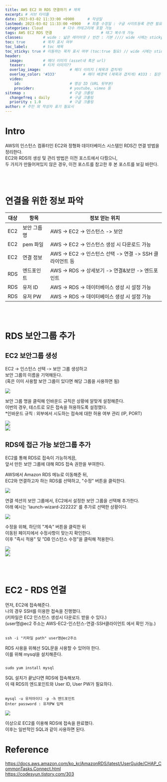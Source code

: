 ```yaml
---
title: AWS EC2 와 RDS 연결하기 # 제목
excerpt: # 서브 타이틀
date: 2023-03-02 11:33:00 +0900      # 작성일
lastmod: 2023-03-02 11:33:00 +0900   # 최종 수정일 : 구글 사이트등록 관련 필요
categories: Cloud         # 다수 카테고리에 포함 가능
tags: AWS EC2 RDS 연결                      # 태그 복수개 가능
classes:         # wide : 넓은 레이아웃 / 빈칸 : 기본 //// wide 시에는 sticky toc 불가
toc: true        # 목차 표시 여부
toc_label:       # toc 제목
toc_sticky: true # 이동하는 목차 표시 여부 (toc:true 필요) // wide 시에는 sticky toc 불가
header: 
  image:         # 헤더 이미지 (asset내 혹은 url)
  teaser:        # 티저 이미지??
  overlay_image:             # 헤더 이미지 (제목과 겹치게)
  overlay_color: '#333'            # 헤더 배경색 (제목과 겹치게) #333 : 짙은 회색
  video:
    id:                      # 영상 ID (URL 뒷부분)
    provider:                # youtube, vimeo 등
sitemap :                    # 구글 크롤링
  changefreq : daily         # 구글 크롤링
  priority : 1.0             # 구글 크롤링
author: # 주인 외 작성자 표기 필요시
---
```

<!--postNo: 20230302_002-->

# Intro
AWS의 인스턴스 컴퓨터인 EC2와 정형화 데이터베이스 시스템인 RDS간 연결 방법을 정리한다.  
EC2와 RDS의 생성 및 관리 방법은 이전 포스트에서 다뤘으니,  
두 가지가 만들어져있지 않은 경우, 이전 포스트를 참고한 후 본 포스트를 보길 바란다.  

<br>
<br>

# 연결을 위한 정보 파악

|대상|항목|정보 얻는 위치|
|---|---|---|
|EC2|보안 그룹 명|AWS -> EC2 -> 인스턴스 -> 보안|
|EC2|pem 파일|AWS -> EC2 -> 인스턴스 생성 시 다운로드 가능|
|EC2|연결 정보|AWS -> EC2 -> 인스턴스 선택 -> 연결 -> SSH 클라이언트 등|
|RDS|엔드포인트|AWS -> RDS -> 상세보기 -> 연결&보안 -> 엔드포인트|
|RDS|유저 ID|AWS -> RDS -> 데이터베이스 생성 시 설정 가능|
|RDS|유저 PW|AWS -> RDS -> 데이터베이스 생성 시 설정 가능|

<br>
<br>

# RDS 보안그룹 추가

## EC2 보안그룹 생성  

EC2 -> 인스턴스 선택 -> 보안 그룹 생성하고  
보안 그룹의 이름을 기억해둔다.  
(혹은 이미 사용할 보안 그룹이 있다면 해당 그룹을 사용하면 됨)  

![](/assets/images/20230302_002_001.png)  

보안 그룹 명을 클릭해 인바운드 규칙은 상황에 알맞게 설정해준다.  
이번의 경우, 테스트로 모든 접속을 허용하도록 설정했다.  
*인바운드 규칙 : 외부에서 시도하는 접속에 대한 허용 여부 관리 (IP, PORT)  

![](/assets/images/20230302_002_001.png)  
![](/assets/images/20230302_002_002.png)  


## RDS에 접근 가능 보안그룹 추가

EC2를 통해 RDS로 접속이 가능하게끔,  
앞서 만든 보안 그룹에 대해 RDS 접속 권한을 부여한다.  

AWS에서 Amazon RDS 메뉴로 이동해준 뒤,  
EC2와 연결하고자 하는 RDS를 선택하고, "수정" 버튼을 클릭한다.  

![](/assets/images/20230302_002_003.png)  

연결 섹션의 보안 그룹에서, EC2에서 설정한 보안 그룹을 선택해 추가한다.  
아래 예시는 'launch-wizard-222222' 를 추가로 선택한 상황이다.  

![](/assets/images/20230302_002_004.png)  

수정을 위해, 하단의 "계속" 버튼을 클릭한 뒤  
이동된 페이지에서 수정사항이 맞는지 확인한다.  
이후 "즉시 적용" 및 "DB 인스턴스 수정"을 클릭해 적용한다.  

![](/assets/images/20230302_002_005.png)  
![](/assets/images/20230302_002_006.png)  

<br>
<br>

# EC2 - RDS 연결

먼저, EC2에 접속해준다.  
나의 경우 SSH를 이용한 접속을 진행했다.  
(키파일은 EC2 인스턴스 생성시 다운로드 받을 수 있다.)  
(user명@ec2 주소는 AWS-EC2-인스턴스-연결-SSH클라이언트 에서 확인 가능.)

```terminal

ssh -i "키파일 path" user명@ec2주소

```

RDS 사용을 위해선 SQL문을 사용할 수 있어야 한다.  
이를 위해 mysql을 설치해준다.  

```terminal

sudo yum install mysql

```

SQL 설치가 끝났다면 RDS에 접속해보자.  
이 때 RDS의 엔드포인트와 User ID, User PW가 필요하다.

```terminal

mysql -u 유저아이디 -p -h 엔드포인트
Enter password : 유저PW 입력

```

![](/assets/images/20230302_002_007.png)  

이상으로 EC2를 이용해 RDS에 접속을 완료했다.  
이후는 일반적인 SQL과 같이 사용하면 된다.  

# Reference
https://docs.aws.amazon.com/ko_kr/AmazonRDS/latest/UserGuide/CHAP_CommonTasks.Connect.html  
https://codesyun.tistory.com/303  

